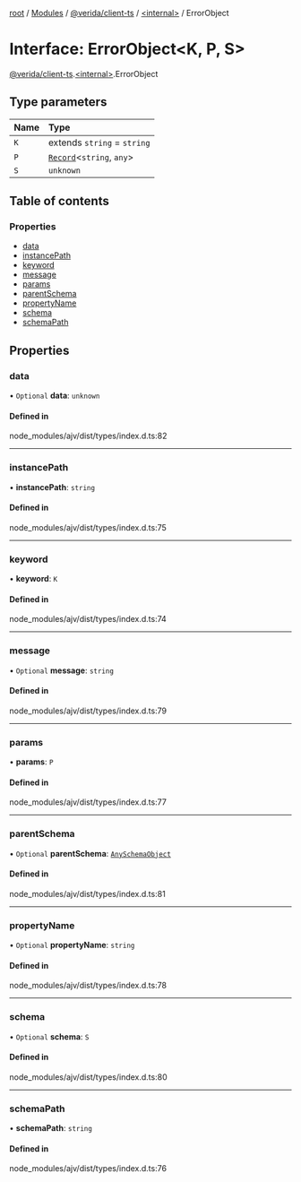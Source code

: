 [root](../README.md) / [Modules](../modules.md) / [@verida/client-ts](../modules/verida_client_ts.md) / [<internal\>](../modules/verida_client_ts._internal_.md) / ErrorObject

# Interface: ErrorObject<K, P, S\>

[@verida/client-ts](../modules/verida_client_ts.md).[<internal\>](../modules/verida_client_ts._internal_.md).ErrorObject

## Type parameters

| Name | Type |
| :------ | :------ |
| `K` | extends `string` = `string` |
| `P` | [`Record`](../modules/verida_client_ts._internal_.md#record)<`string`, `any`\> |
| `S` | `unknown` |

## Table of contents

### Properties

- [data](verida_client_ts._internal_.ErrorObject.md#data)
- [instancePath](verida_client_ts._internal_.ErrorObject.md#instancepath)
- [keyword](verida_client_ts._internal_.ErrorObject.md#keyword)
- [message](verida_client_ts._internal_.ErrorObject.md#message)
- [params](verida_client_ts._internal_.ErrorObject.md#params)
- [parentSchema](verida_client_ts._internal_.ErrorObject.md#parentschema)
- [propertyName](verida_client_ts._internal_.ErrorObject.md#propertyname)
- [schema](verida_client_ts._internal_.ErrorObject.md#schema)
- [schemaPath](verida_client_ts._internal_.ErrorObject.md#schemapath)

## Properties

### data

• `Optional` **data**: `unknown`

#### Defined in

node_modules/ajv/dist/types/index.d.ts:82

___

### instancePath

• **instancePath**: `string`

#### Defined in

node_modules/ajv/dist/types/index.d.ts:75

___

### keyword

• **keyword**: `K`

#### Defined in

node_modules/ajv/dist/types/index.d.ts:74

___

### message

• `Optional` **message**: `string`

#### Defined in

node_modules/ajv/dist/types/index.d.ts:79

___

### params

• **params**: `P`

#### Defined in

node_modules/ajv/dist/types/index.d.ts:77

___

### parentSchema

• `Optional` **parentSchema**: [`AnySchemaObject`](../modules/verida_client_ts._internal_.md#anyschemaobject)

#### Defined in

node_modules/ajv/dist/types/index.d.ts:81

___

### propertyName

• `Optional` **propertyName**: `string`

#### Defined in

node_modules/ajv/dist/types/index.d.ts:78

___

### schema

• `Optional` **schema**: `S`

#### Defined in

node_modules/ajv/dist/types/index.d.ts:80

___

### schemaPath

• **schemaPath**: `string`

#### Defined in

node_modules/ajv/dist/types/index.d.ts:76
